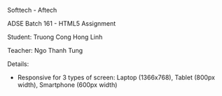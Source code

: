 Softtech - Aftech

ADSE Batch 161 - HTML5 Assignment

Student: Truong Cong Hong Linh

Teacher: Ngo Thanh Tung

Details:

- Responsive for 3 types of screen: Laptop (1366x768), Tablet (800px width), Smartphone (600px width)
